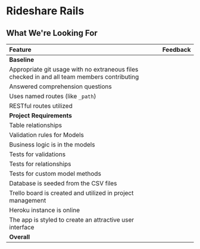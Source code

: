 # Rideshare Rails
## What We're Looking For

<!-- Describe the types of entity relationships you set up in your project and why you set up the relationships that way:
Driver - Trip: One to many
Passenger - Trip: One to many

Describe the role of model validations in your application:
Prevents db from saving invalid data. May mention user experience.

All other questions are qualitative. We explicitly do not need to check their Trello boards... there's currently not an easy way that we can get permissions to their boards/not worth it. Check their Heroku app deployment! (Grade against it, if possible)
 -->

Feature | Feedback
:------------- | :-------------
**Baseline** |
Appropriate git usage with no extraneous files checked in and all team members contributing |
Answered comprehension questions |
Uses named routes (like `_path`) |
RESTful routes utilized |
**Project Requirements** |
Table relationships |
Validation rules for Models |
Business logic is in the models |
Tests for validations | 
Tests for relationships | 
Tests for custom model methods |
Database is seeded from the CSV files |
Trello board is created and utilized in project management |
Heroku instance is online |
The app is styled to create an attractive user interface |
**Overall** |
